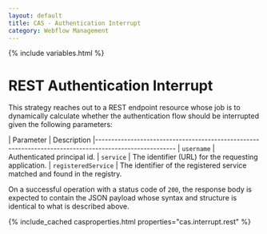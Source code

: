 ```yaml
---
layout: default
title: CAS - Authentication Interrupt
category: Webflow Management
---
```


{% include variables.html %}

# REST Authentication Interrupt

This strategy reaches out to a REST endpoint resource whose job is to 
dynamically calculate whether the authentication flow should be interrupted given the following parameters:

| Parameter             | Description
|-------------------------------------------------------------------------------------------------------
| `username`            | Authenticated principal id.
| `service`             | The identifier (URL) for the requesting application.
| `registeredService`   | The identifier of the registered service matched and found in the registry. 

On a successful operation with a status code of `200`, the response body is 
expected to contain the JSON payload whose syntax and structure is identical to what is described above.

{% include_cached casproperties.html properties="cas.interrupt.rest" %}
